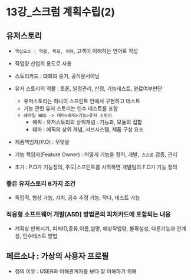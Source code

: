 # 13강_스크럼 계획수립(2)

## 유저스토리

- ``핵심요소 : 역활, 목표, 이유``, 고객이 이해하는 언어로 작성
- 작업량 산업의 용도로 사용
- 스토리카드 : 대화의 증거, 공식문서아님
- 유저 스토리의 역활 : 토론, 일정관리, 산정, 기능테스트, 완료여부판단
  -  유저스토리는 하나의 스프린트 안에서 구현하고 테스트
  - 기능 관련 유저 스토리는 인수 테스트를 포함
  - ``애자일 WBS -> 테마>에픽>기능>유저 스토리``
    - 에픽 : 유저스토리의 상위개념 : 기능과, 모듈의 집합
    - 테마 : 에픽의 상위 개념, 서브시스템, 제품 구성 요소

- 제품책임자(P.O) :  무엇을
- 기능 책임자(Feature Owner) : 어떻게 기능을 정의, 개발,`` 스스로`` 검증, 관리

- 초기 : P.O가 기능정의, 주도|스프린트를 시작하면 개발팀의 F.O가 기능 정의

### 좋은 유저스토리 6가지 조건

- 독립적, 협상 가능, 가치, 공수 추정 가능, 작다, 테스트 가능



### 적응형 소프트웨어 개발(ASD) 방법론의 피처카드에 포함되는 내용

- 계획상 반복시기, 피처ID,종류,이름,설명, 예상작업량, 불확실성, 다른기능과 관계성, 인수테스트 방법

## 페르소나 : 가상의 사용자 프로필

- 정의 이유 : USER와 이해관계자를 보다 잘 이해하기 위해

